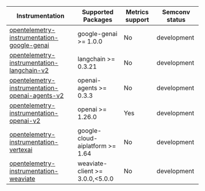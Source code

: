 
| Instrumentation | Supported Packages | Metrics support | Semconv status |
| --------------- | ------------------ | --------------- | -------------- |
| [opentelemetry-instrumentation-google-genai](./opentelemetry-instrumentation-google-genai) | google-genai >= 1.0.0 | No | development
| [opentelemetry-instrumentation-langchain-v2](./opentelemetry-instrumentation-langchain-v2) | langchain >= 0.3.21 | No | development
| [opentelemetry-instrumentation-openai-agents-v2](./opentelemetry-instrumentation-openai-agents-v2) | openai-agents >= 0.3.3 | No | development
| [opentelemetry-instrumentation-openai-v2](./opentelemetry-instrumentation-openai-v2) | openai >= 1.26.0 | Yes | development
| [opentelemetry-instrumentation-vertexai](./opentelemetry-instrumentation-vertexai) | google-cloud-aiplatform >= 1.64 | No | development
| [opentelemetry-instrumentation-weaviate](./opentelemetry-instrumentation-weaviate) | weaviate-client >= 3.0.0,<5.0.0 | No | development
